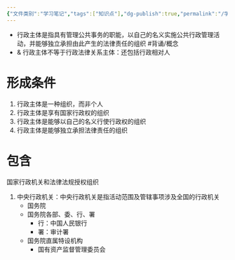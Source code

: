 ```yaml
---
{"文件类别":"学习笔记","tags":["知识点"],"dg-publish":true,"permalink":"/学习笔记studyup/知识点cheese/行政主体/","dgPassFrontmatter":true,"created":"2024-09-19T14:12:05.093+08:00","updated":"2024-09-26T16:08:38.109+08:00"}
---
```


- 行政主体是指具有管理公共事务的职能，以自己的名义实施公共行政管理活动，并能够独立承担由此产生的法律责任的组织 #背诵/概念 
- & 行政主体不等于行政法律关系主体：还包括行政相对人
# 形成条件
1. 行政主体是一种组织，而非个人
2. 行政主体是享有国家行政权的组织
3. 行政主体是能够以自己的名义行使行政权的组织
4. 行政主体是能够独立承担法律责任的组织
# 包含
国家行政机关和法律法规授权组织
1. 中央行政机关：中央行政机关是指活动范围及管辖事项涉及全国的行政机关
	- 国务院
	- 国务院各部、委、行、署
		- 行：中国人民银行
		- 署：审计署
	- 国务院直属特设机构
		- 国有资产监督管理委员会